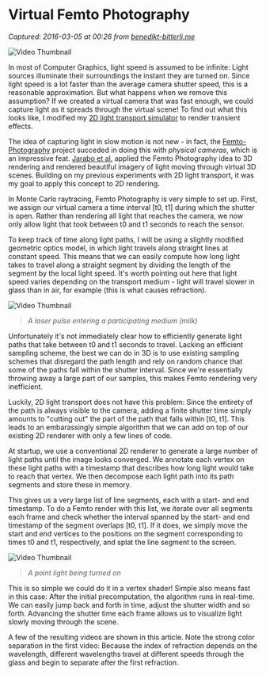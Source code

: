 # Virtual Femto Photography

_Captured: 2016-03-05 at 00:26 from [benedikt-bitterli.me](https://benedikt-bitterli.me/femto.html)_

![Video Thumbnail](https://benedikt-bitterli.me/images/femto-thumb/video1.jpg)

In most of Computer Graphics, light speed is assumed to be infinite: Light sources illuminate their surroundings the instant they are turned on. Since light speed is a lot faster than the average camera shutter speed, this is a reasonable approximation. But what happens when we remove this assumption? If we created a virtual camera that was fast enough, we could capture light as it spreads through the virtual scene! To find out what this looks like, I modified my [2D light transport simulator](https://benedikt-bitterli.me/tantalum/) to render transient effects.

The idea of capturing light in slow motion is not new - in fact, the [Femto-Photography](http://femtocamera.info/) project succeded in doing this with _physical cameras_, which is an impressive feat. [Jarabo et al.](https://www.cs.dartmouth.edu/~wjarosz/publications/jarabo14framework.html) applied the Femto Photography idea to 3D rendering and rendered beautiful imagery of light moving through virtual 3D scenes. Building on my previous experiments with 2D light transport, it was my goal to apply this concept to 2D rendering.

In Monte Carlo raytracing, Femto Photography is very simple to set up. First, we assign our virtual camera a time interval [t0, t1] during which the shutter is open. Rather than rendering all light that reaches the camera, we now only allow light that took between t0 and t1 seconds to reach the sensor.

To keep track of time along light paths, I will be using a slightly modified geometric optics model, in which light travels along straight lines at constant speed. This means that we can easily compute how long light takes to travel along a straight segment by dividing the length of the segment by the local light speed. It's worth pointing out here that light speed varies depending on the transport medium - light will travel slower in glass than in air, for example (this is what causes refraction).

![Video Thumbnail](https://benedikt-bitterli.me/images/femto-thumb/video3.jpg)

> _A laser pulse entering a participating medium (milk)_

Unfortunately it's not immediately clear how to efficiently generate light paths that take between t0 and t1 seconds to travel. Lacking an efficient sampling scheme, the best we can do in 3D is to use existing sampling schemes that disregard the path length and rely on random chance that some of the paths fall within the shutter interval. Since we're essentially throwing away a large part of our samples, this makes Femto rendering very inefficient.

Luckily, 2D light transport does not have this problem: Since the entirety of the path is always visible to the camera, adding a finite shutter time simply amounts to "cutting out" the part of the path that falls within [t0, t1]. This leads to an embarassingly simple algorithm that we can add on top of our existing 2D renderer with only a few lines of code.

At startup, we use a conventional 2D renderer to generate a large number of light paths until the image looks converged. We annotate each vertex on these light paths with a timestamp that describes how long light would take to reach that vertex. We then decompose each light path into its path segments and store these in memory.

This gives us a very large list of line segments, each with a start- and end timestamp. To do a Femto render with this list, we iterate over all segments each frame and check whether the interval spanned by the start- and end timestamp of the segment overlaps [t0, t1]. If it does, we simply move the start and end vertices to the positions on the segment corresponding to times t0 and t1, respectively, and splat the line segment to the screen.

![Video Thumbnail](https://benedikt-bitterli.me/images/femto-thumb/video2.jpg)

> _A point light being turned on_

This is so simple we could do it in a vertex shader! Simple also means fast in this case: After the initial precomputation, the algorithm runs in real-time. We can easily jump back and forth in time, adjust the shutter width and so forth. Advancing the shutter time each frame allows us to visualize light slowly moving through the scene.

A few of the resulting videos are shown in this article. Note the strong color separation in the first video: Because the index of refraction depends on the wavelength, different wavelengths travel at different speeds through the glass and begin to separate after the first refraction.
